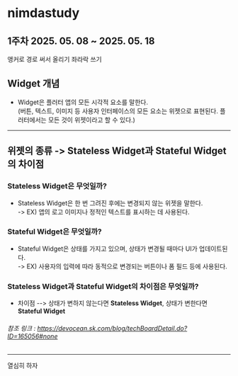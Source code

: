 # nimdastudy
1주차 2025. 05. 08 ~ 2025. 05. 18<br>
---
앵커로 경로 써서 올리기 좌라락 쓰기<br>
## Widget 개념
* Widget은 플러터 앱의 모든 시각적 요소를 말한다.<br>
(버튼, 텍스트, 이미지 등 사용자 인터페이스의 모든 요소는 위젯으로 표현된다. 플러터에서는 모든 것이 위젯이라고 할 수 있다.)<br>

* * *

## 위젯의 종류 -> Stateless Widget과 Stateful Widget의 차이점

### Stateless Widget은 무엇일까?
* Stateless Widget은 한 번 그려진 후에는 변경되지 않는 위젯을 말한다.<br>
-> EX) 앱의 로고 이미지나 정적인 텍스트를 표시하는 데 사용된다.

### Stateful Widget은 무엇일까?
* Stateful Widget은 상태를 가지고 있으며, 상태가 변경될 때마다 UI가 업데이트된다.<br>
-> EX) 사용자의 입력에 따라 동적으로 변경되는 버튼이나 폼 필드 등에 사용된다.

### Stateless Widget과 Stateful Widget의 차이점은 무엇일까?
* 차이점 --> 상태가 변하지 않는다면  **Stateless Widget**, 상태가 변한다면 **Stateful Widget** <br>

###### 참조 링크 : <https://devocean.sk.com/blog/techBoardDetail.do?ID=165056#none>

---
열심히 하자


